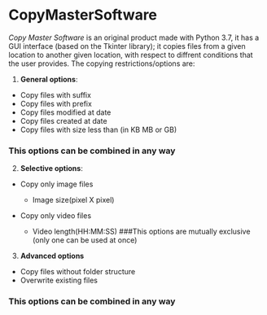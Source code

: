 # CopyMasterSoftware

*Copy Master Software* is an original product made with Python 3.7, it has a GUI interface (based on the Tkinter library); it copies files from a given location to another given location, with respect to diffrent conditions that the user provides.
The copying restrictions/options are:
1. **General options**:
  - Copy files with suffix
  - Copy files with prefix
  - Copy files modified at date
  - Copy files created at date 
  - Copy files with size less than (in KB MB or GB)
  ### This options can be combined in any way
2. **Selective options**:
  - Copy only image files 
    - Image size(pixel X pixel)
    
  - Copy only video files
    - Video length(HH:MM:SS)
  ###This options are mutually exclusive (only one can be used at once)
3. **Advanced options**
  - Copy files without folder structure 
  - Overwrite existing files 
  ### This options can be combined in any way
  
